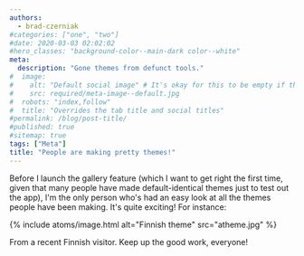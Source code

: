 ```yaml
---
authors:
  - brad-czerniak
#categories: ["one", "two"]
#date: 2020-03-03 02:02:02
#hero_classes: "background-color--main-dark color--white"
meta:
  description: "Gone themes from defunct tools."
#  image:
#    alt: "Default social image" # It's okay for this to be empty if the image is decorative
#    src: required/meta-image--default.jpg
#  robots: "index,follow"
#  title: "Overrides the tab title and social titles"
#permalink: /blog/post-title/
#published: true
#sitemap: true
tags: ["Meta"]
title: "People are making pretty themes!"
---
```


Before I launch the gallery feature (which I want to get right the first time, given that many people have made
default-identical themes just to test out the app), I'm the only person who's had an easy look at all the themes people
have been making. It's quite exciting! For instance:

{% include atoms/image.html
  alt="Finnish theme"
  src="atheme.jpg"
%}

From a recent Finnish visitor. Keep up the good work, everyone!
